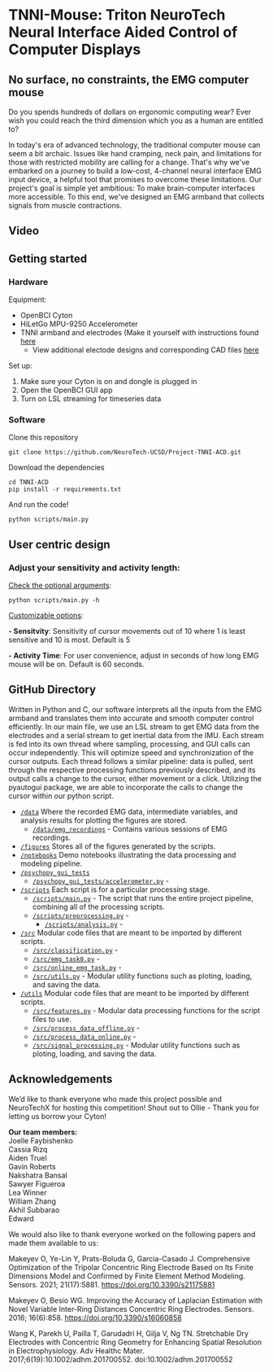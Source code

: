 # TNNI-Mouse: Triton NeuroTech Neural Interface Aided Control of Computer Displays

## No surface, no constraints, the EMG computer mouse 
Do you spends hundreds of dollars on ergonomic computing wear? Ever wish you could reach the third dimension which you as a human are entitled to?

In today's era of advanced technology, the traditional computer mouse can seem a bit archaic. Issues like hand cramping, neck pain, and limitations for those with restricted mobility are calling for a change. That's why we've embarked on a journey to build a low-cost, 4-channel neural interface EMG input device, a helpful tool that promises to overcome these limitations. Our project's goal is simple yet ambitious: To make brain-computer interfaces more accessible. To this end, we've designed an EMG armband that collects signals from muscle contractions.

## Video 
<todo add link>


## Getting started 

### Hardware 
Equipment:
- OpenBCI Cyton 
- HiLetGo MPU-9250 Accelerometer 
- TNNI armband and electrodes (Make it yourself with instructions found <a href="https://www.notion.so/Setting-up-the-armband-v1-cedfd5e207a040f49cadb870782e4840">here</a>
	- View additional electode designs and corresponding CAD files <a href="https://www.notion.so/Electrode-designs-testing-02a77889273f4634abf1a4feb5045396#66735a91fc4a40858078af40cb69c2ef">here</a>

Set up:
1. Make sure your Cyton is on and dongle is plugged in
2. Open the OpenBCI GUI app
3. Turn on LSL streaming for timeseries data

### Software 
Clone this repository 
```
git clone https://github.com/NeuroTech-UCSD/Project-TNNI-ACD.git
```
Download the dependencies
```
cd TNNI-ACD
pip install -r requirements.txt
```
And run the code! 
```
python scripts/main.py
```

## User centric design

### Adjust your sensitivity and activity length: 

<u>Check the optional arguments</u>: 

```
python scripts/main.py -h
``` 
<u>Customizable options</u>:

**- Sensitvity**: Sensitivity of cursor movements out of 10 where 1 is least sensitive and 10 is most. Default is 5 <p>
**- Activity Time**: For user convenience, adjust in seconds of how long EMG mouse will be on. Default is 60 seconds. <p>

## GitHub Directory 
Written in Python and C, our software interprets all the inputs from the EMG armband and translates them into accurate and smooth computer control efficiently. In our main file, we use an LSL stream to get EMG data from the electrodes and a serial stream to get inertial data from the IMU. Each stream is fed into its own thread where sampling, processing, and GUI calls can occur independently. This will optimize speed and synchronization of the cursor outputs. Each thread follows a similar pipeline: data is pulled, sent through the respective processing functions previously described, and its output calls a change to the cursor, either movement or a click. Utilizing the pyautogui package, we are able to incorporate the calls to change the cursor within our python script. 

- [`/data`]() Where the recorded EMG data, intermediate variables, and analysis results for plotting the figures are stored. 
	- [`/data/emg_recordings`]() - Contains various sessions of EMG recordings.
- [`/figures`]() Stores all of the figures generated by the scripts. 
- [`/notebooks`]() Demo notebooks illustrating the data processing and modeling pipeline.
- [`/psychopy_gui_tests`]()
  	- [`/psychopy_gui_tests/accelerometer.py`]() -
- [`/scripts`]() Each script is for a particular processing stage.
	- [`/scripts/main.py`]() - The script that runs the entire project pipeline, combining all of the processing scripts.
  	- [`/scripts/preprocessing.py`]() - 
      	- [`/scripts/analysis.py`]() - 
- [`/src`]() Modular code files that are meant to be imported by different scripts.
	- [`/src/classification.py`]() - 
	- [`/src/emg_task0.py`](h) - 
  	- [`/src/online_emg_task.py`]() - 
  	- [`/src/utils.py`]() - Modular utility functions such as ploting, loading, and saving the data.
- [`/utils`]() Modular code files that are meant to be imported by different scripts.
	- [`/src/features.py`]() - Modular data processing functions for the script files to use.
	- [`/src/process_data_offline.py`]() - 
	- [`/src/process_data_online.py`]() - 
	- [`/src/signal_processing.py`]() - Modular utility functions such as ploting, loading, and saving the data.

## Acknowledgements
We’d like to thank everyone who made this project possible and NeuroTechX for hosting this competition!
Shout out to Ollie - Thank you for letting us borrow your Cyton! 

**Our team members:**</br>
Joelle Faybishenko</br>
Cassia Rizq</br>
Aiden Truel</br>
Gavin Roberts</br>
Nakshatra Bansal</br>
Sawyer Figueroa</br>
Lea Winner</br>
William Zhang</br>
Akhil Subbarao</br>
Edward </br>

We would also like to thank everyone worked on the following papers and made them available to us:

Makeyev O, Ye-Lin Y, Prats-Boluda G, Garcia-Casado J. Comprehensive Optimization of the Tripolar Concentric Ring Electrode Based on Its Finite Dimensions Model and Confirmed by Finite Element Method Modeling. Sensors. 2021; 21(17):5881. https://doi.org/10.3390/s21175881

Makeyev O, Besio WG. Improving the Accuracy of Laplacian Estimation with Novel Variable Inter-Ring Distances Concentric Ring Electrodes. Sensors. 2016; 16(6):858. https://doi.org/10.3390/s16060858

Wang K, Parekh U, Pailla T, Garudadri H, Gilja V, Ng TN. Stretchable Dry Electrodes with Concentric Ring Geometry for Enhancing Spatial Resolution in Electrophysiology. Adv Healthc Mater. 2017;6(19):10.1002/adhm.201700552. doi:10.1002/adhm.201700552

